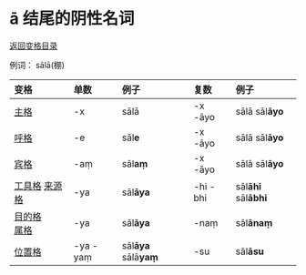 # ā 结尾的阴性名词

[返回变格目录](declension.md)

例词： sālā\(棚\)

| 变格 | 单数 | 例子 | 复数 | 例子 |
| :--- | :--- | :--- | :--- | :--- |
| [主格](../../declension/nom.md) | -x | sālā | -x -āyo | sālā sāl**āyo** |
| [呼格](../../declension/voc.md) | -e | sāl**e** | -x -āyo | sālā sāl**āyo** |
| [宾格](../../declension/acc.md) | -aṃ | sāl**aṃ** | -x -āyo | sālā sāl**āyo** |
| [工具格](../../declension/instr.md)  [来源格](../../declension/abl.md) | -ya | sāl**āya** | -hi -bhi | sāl**āhi** sāl**ābhi** |
| [目的格](../../declension/dat.md)<br>[属格](../../declension/gen.md) | -ya | sāl**āya** | -naṃ | sāl**ānaṃ** |
| [位置格](../../declension/lov.md) | -ya -yaṃ | sāl**āya** sālā**yaṃ** | -su | sāl**āsu** |

